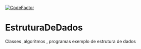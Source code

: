 [![CodeFactor](https://www.codefactor.io/repository/github/idylicaro/estruturadedados/badge/master)](https://www.codefactor.io/repository/github/idylicaro/estruturadedados/overview/master)
# EstruturaDeDados
Classes ,algoritmos , programas exemplo de estrutura de dados 

